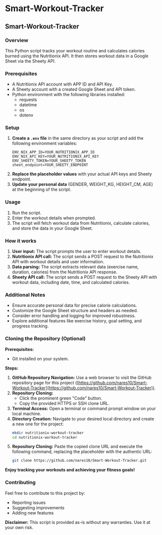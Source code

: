 # Smart-Workout-Tracker
## Smart-Workout-Tracker

### Overview
This Python script tracks your workout routine and calculates calories burned using the Nutritionix API. It then stores workout data in a Google Sheet via the Sheety API.

### Prerequisites
* A Nutritionix API account with APP ID and API Key.
* A Sheety account with a created Google Sheet and API token.
* Python environment with the following libraries installed:
  * requests
  * datetime
  * os
  * dotenv

### Setup
1. **Create a `.env` file** in the same directory as your script and add the following environment variables:
   ```
   ENV_NIX_APP_ID=YOUR_NUTRITIONIX_APP_ID
   ENV_NIX_API_KEY=YOUR_NUTRITIONIX_API_KEY
   ENV_SHEETY_TOKEN=YOUR_SHEETY_TOKEN
   sheet_endpoint=YOUR_SHEETY_ENDPOINT
   ```
2. **Replace the placeholder values** with your actual API keys and Sheety endpoint.
3. **Update your personal data** (GENDER, WEIGHT_KG, HEIGHT_CM, AGE) at the beginning of the script.

### Usage
1. Run the script.
2. Enter the workout details when prompted.
3. The script will fetch workout data from Nutritionix, calculate calories, and store the data in your Google Sheet.

### How it works
1. **User input:** The script prompts the user to enter workout details.
2. **Nutritionix API call:** The script sends a POST request to the Nutritionix API with workout details and user information.
3. **Data parsing:** The script extracts relevant data (exercise name, duration, calories) from the Nutritionix API response.
4. **Sheety API call:** The script sends a POST request to the Sheety API with workout data, including date, time, and calculated calories.

### Additional Notes
* Ensure accurate personal data for precise calorie calculations.
* Customize the Google Sheet structure and headers as needed.
* Consider error handling and logging for improved robustness.
* Explore additional features like exercise history, goal setting, and progress tracking.

### Cloning the Repository (Optional)

**Prerequisites:**

* Git installed on your system.

**Steps:**

1. **GitHub Repository Navigation:** Use a web browser to visit the GitHub repository page for this project ([https://github.com/nares10/Smart-Workout-Tracker](https://github.com/nares10/Smart-Workout-Tracker)).
2. **Repository Cloning:**
   - Click the prominent green "Code" button.
   - Copy the provided HTTPS or SSH clone URL.
3. **Terminal Access:** Open a terminal or command prompt window on your local machine.
4. **Directory Creation:** Navigate to your desired local directory and create a new one for the project:
   ```bash
   mkdir nutritionix-workout-tracker
   cd nutritionix-workout-tracker
   ```
5. **Repository Cloning:** Paste the copied clone URL and execute the following command, replacing the placeholder with the authentic URL:
   ```bash
   git clone https://github.com/nares10/Smart-Workout-Tracker.git
   ```

**Enjoy tracking your workouts and achieving your fitness goals!**
 
### Contributing
Feel free to contribute to this project by:
* Reporting issues
* Suggesting improvements
* Adding new features


**Disclaimer:** This script is provided as-is without any warranties. Use it at your own risk.
